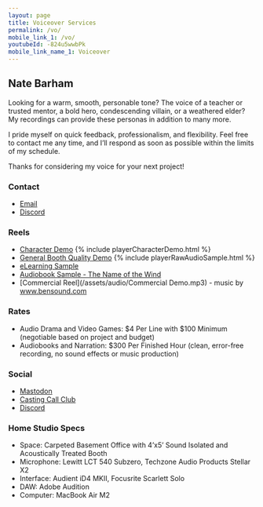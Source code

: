 ```yaml
---
layout: page
title: Voiceover Services
permalink: /vo/
mobile_link_1: /vo/
youtubeId: -824u5wwbPk
mobile_link_name_1: Voiceover
---
```



## Nate Barham

Looking for a warm, smooth, personable tone? The voice of a teacher or trusted mentor, a bold hero, condescending villain, or a weathered elder? My recordings can provide these personas in addition to many more.

I pride myself on quick feedback, professionalism, and flexibility. Feel free to contact me any time, and I’ll respond as soon as possible within the limits of my schedule.

Thanks for considering my voice for your next project!

### Contact
- [Email](mailto:nate.barham@gmail.com)
- [Discord](https://discordapp.com/users/natebarham)

### Reels
- [Character Demo](/assets/audio/CharacterDemo_NateBarham.mp3) 
{% include playerCharacterDemo.html %}
- [General Booth Quality Demo](/assets/audio/BasicBoothDemo_NateBarham.mp3)
{% include playerRawAudioSample.html %}
- [eLearning Sample](/assets/audio/eLearningSample_NateBarham.mp3)
- [Audiobook Sample - The Name of the Wind](/assets/audio/NotW_Sample.mp3)
- [Commercial Reel](/assets/audio/Commercial Demo.mp3) - music by www.bensound.com

### Rates
- Audio Drama and Video Games: $4 Per Line with $100 Minimum (negotiable based on project and budget)
- Audiobooks and Narration: $300 Per Finished Hour (clean, error-free recording, no sound effects or music production)

### Social
- [Mastodon](wandering.shop/@natebarham)
- [Casting Call Club](https://www.castingcall.club/NateBarham)
- [Discord](https://discordapp.com/users/146834925201391616)

### Home Studio Specs
- Space: Carpeted Basement Office with 4’x5’ Sound Isolated and Acoustically Treated Booth
- Microphone: Lewitt LCT 540 Subzero, Techzone Audio Products Stellar X2
- Interface: Audient iD4 MKII, Focusrite Scarlett Solo
- DAW: Adobe Audition
- Computer: MacBook Air M2


